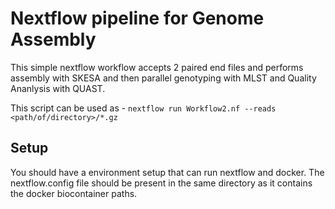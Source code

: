 # Nextflow pipeline for Genome Assembly
This simple nextflow workflow accepts 2 paired end files and performs assembly with SKESA and then parallel genotyping with MLST and Quality Ananlysis with QUAST.

This script can be used as - ```nextflow run Workflow2.nf --reads <path/of/directory>/*.gz```

## Setup
You should have a environment setup that can run nextflow and docker.
The nextflow.config file should be present in the same directory as it contains the docker biocontainer paths.
